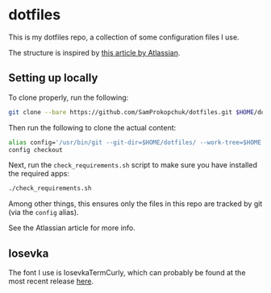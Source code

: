# dotfiles

This is my dotfiles repo, a collection of some configuration files I use.

The structure is inspired by [this article by Atlassian](https://www.atlassian.com/git/tutorials/dotfiles).

## Setting up locally

To clone properly, run the following:

```bash
git clone --bare https://github.com/SamProkopchuk/dotfiles.git $HOME/dotfiles
```

Then run the following to clone the actual content:

```bash
alias config='/usr/bin/git --git-dir=$HOME/dotfiles/ --work-tree=$HOME'
config checkout
```

Next, run the `check_requirements.sh` script to make sure you have installed the required apps:

```bash
./check_requirements.sh
```

Among other things, this ensures only the files in this repo are tracked by git (via the `config` alias).

See the Atlassian article for more info.

## Iosevka

The font I use is IosevkaTermCurly, which can probably be found at the most recent release [here](https://github.com/be5invis/Iosevka/releases).
